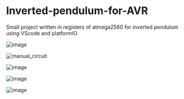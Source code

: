 # Inverted-pendulum-for-AVR

Small project written in registers of atmega2560 for inverted pendulum 
using VScode and platformIO


![image](https://github.com/user-attachments/assets/f27a5c52-4e15-48a3-8b8f-07d5aed5081c)


![manual_circuit](https://github.com/user-attachments/assets/be941bc0-2191-4bca-93b0-dfad1b74cd8a)

![image](https://github.com/user-attachments/assets/e79745d3-1406-4b58-8faf-ce1f566580f9)


![image](https://github.com/user-attachments/assets/4b23cfd9-1ad7-4e08-8035-87b3082de376)

![image](https://github.com/user-attachments/assets/b2a342a5-a809-48a5-85af-d8a56b84bbb3)


